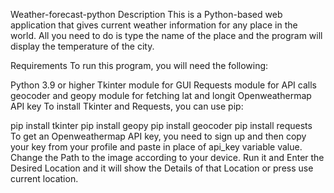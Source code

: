Weather-forecast-python
Description
This is a Python-based web application that gives current weather information for any place in the world.
All you need to do is type the name of the place and the program will display the temperature of the city.

Requirements
To run this program, you will need the following:

Python 3.9 or higher
Tkinter module for GUI
Requests module for API calls
geocoder and geopy module for fetching lat and longit
Openweathermap API key
To install Tkinter and Requests, you can use pip:

pip install tkinter
pip install geopy
pip install geocoder
pip install requests  
To get an Openweathermap API key, you need to sign up and then copy your key from your profile and paste in place of api_key variable value.
Change the Path to the image according to your device.
Run it and Enter the Desired Location and it will show the Details of that Location or press use current location.
